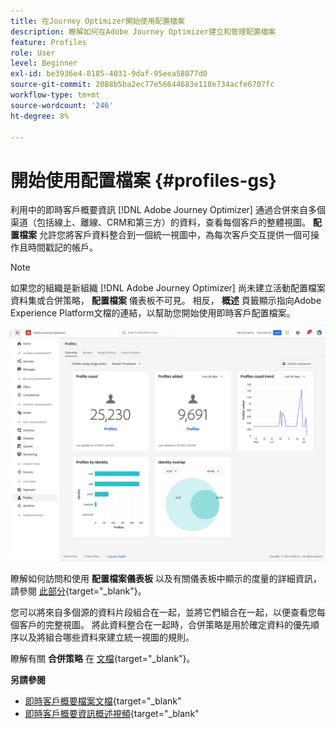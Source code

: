 ```yaml
---
title: 在Journey Optimizer開始使用配置檔案
description: 瞭解如何在Adobe Journey Optimizer建立和管理配置檔案
feature: Profiles
role: User
level: Beginner
exl-id: be3936e4-8185-4031-9daf-95eea58077d0
source-git-commit: 2088b5ba2ec77e56644683e118e734acfe6707fc
workflow-type: tm+mt
source-wordcount: '246'
ht-degree: 8%

---
```


# 開始使用配置檔案 {#profiles-gs}

利用中的即時客戶概要資訊 [!DNL Adobe Journey Optimizer] 通過合併來自多個渠道（包括線上、離線、CRM和第三方）的資料，查看每個客戶的整體視圖。 **配置檔案** 允許您將客戶資料整合到一個統一視圖中，為每次客戶交互提供一個可操作且時間戳記的帳戶。

>[!NOTE]
>
>如果您的組織是新組織 [!DNL Adobe Journey Optimizer] 尚未建立活動配置檔案資料集或合併策略， **配置檔案** 儀表板不可見。 相反， **概述** 頁籤顯示指向Adobe Experience Platform文檔的連結，以幫助您開始使用即時客戶配置檔案。

![](../assets/profiles-home.png)

瞭解如何訪問和使用 **配置檔案儀表板** 以及有關儀表板中顯示的度量的詳細資訊，請參閱 [此部分](https://experienceleague.adobe.com/docs/experience-platform/profile/ui/user-guide.html?lang=zh-Hant){target=&quot;_blank&quot;}。

您可以將來自多個源的資料片段組合在一起，並將它們組合在一起，以便查看您每個客戶的完整視圖。 將此資料整合在一起時，合併策略是用於確定資料的優先順序以及將組合哪些資料來建立統一視圖的規則。

瞭解有關 **合併策略** 在 [文檔](https://experienceleague.adobe.com/docs/experience-platform/profile/merge-policies/ui-guide.html){target=&quot;_blank&quot;}。

**另請參閱**

* [即時客戶概要檔案文檔](https://experienceleague.adobe.com/docs/experience-platform/query/home.html?lang=zh-Hant){target=&quot;_blank&quot;
* [即時客戶概要資訊概述視頻](https://experienceleague.adobe.com/docs/experience-platform/profile/home.html?lang=zh-Hant){target=&quot;_blank&quot;
